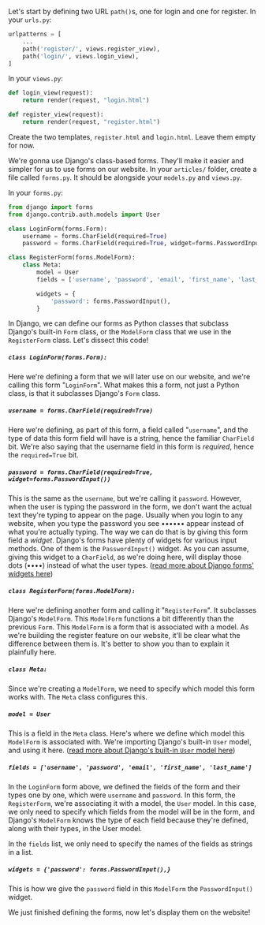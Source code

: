 Let's start by defining two URL `path()`s, one for login and one for register. In your `urls.py`:
```python
urlpatterns = [
    ...
    path('register/', views.register_view),
    path('login/', views.login_view),
]
```

In your `views.py`:
```python
def login_view(request):
    return render(request, "login.html")

def register_view(request):
    return render(request, "register.html")
```
Create the two templates, `register.html` and `login.html`. Leave them empty for now.

We're gonna use Django's class-based forms. They'll make it easier and simpler for us to use forms on our website. In your `articles/` folder, create a file called `forms.py`. It should be alongside your `models.py` and `views.py`.

In your `forms.py`:
```python
from django import forms
from django.contrib.auth.models import User

class LoginForm(forms.Form):
    username = forms.CharField(required=True)
    password = forms.CharField(required=True, widget=forms.PasswordInput())

class RegisterForm(forms.ModelForm):
    class Meta:
        model = User
        fields = ['username', 'password', 'email', 'first_name', 'last_name']

        widgets = {
            'password': forms.PasswordInput(),
        }
```
In Django, we can define our forms as Python classes that subclass Django's built-in `Form` class, or the `ModelForm` class that we use in the `RegisterForm` class. Let's dissect this code!

##### `class LoginForm(forms.Form):`
Here we're defining a form that we will later use on our website, and we're calling this form "`LoginForm`". What makes this a form, not just a Python class, is that it subclasses Django's `Form` class.

##### `username = forms.CharField(required=True)`
Here we're defining, as part of this form, a field called "`username`", and the type of data this form field will have is a string, hence the familiar `CharField` bit. We're also saying that the username field in this form is *required*, hence the `required=True` bit.

##### `password = forms.CharField(required=True, widget=forms.PasswordInput())`
This is the same as the `username`, but we're calling it `password`. However, when the user is typing the password in the form, we don't want the actual text they're typing to appear on the page. Usually when you login to any website, when you type the password you see •••••• appear instead of what you're actually typing. The way we can do that is by giving this form field a *widget*. Django's forms have plenty of widgets for various input methods. One of them is the `PasswordInput()` widget. As you can assume, giving this widget to a `CharField`, as we're doing here, will display those dots (••••) instead of what the user types. ([read more about Django forms' widgets here](https://docs.djangoproject.com/en/2.2/ref/forms/widgets/))

##### `class RegisterForm(forms.ModelForm):`
Here we're defining another form and calling it "`RegisterForm`". It subclasses Django's `ModelForm`. This `ModelForm` functions a bit differently than the previous `Form`. This `ModelForm` is a form that is associated with a model. As we're building the register feature on our website, it'll be clear what the difference between them is. It's better to show you than to explain it plainfully here.

##### `class Meta:`
Since we're creating a `ModelForm`, we need to specify which model this form works with. The `Meta` class configures this.

##### `model = User`
This is a field in the `Meta` class. Here's where we define which model this `ModelForm` is associated with. We're importing Django's built-in `User` model, and using it here. ([read more about Django's built-in `User` model here](https://docs.djangoproject.com/en/2.2/ref/contrib/auth/#user-model))

##### `fields = ['username', 'password', 'email', 'first_name', 'last_name']`
In the `LoginForm` form above, we defined the fields of the form and their types one by one, which were `username` and `password`. In this form, the `RegisterForm`, we're associating it with a model, the `User` model. In this case, we only need to specify which fields from the model will be in the form, and Django's `ModelForm` knows the type of each field because they're defined, along with their types, in the User model.

In the `fields` list, we only need to specify the names of the fields as strings in a list.

##### `widgets = {'password': forms.PasswordInput(),}`
This is how we give the `password` field in this `ModelForm` the `PasswordInput()` widget.

We just finished defining the forms, now let's display them on the website!